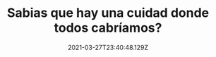 ---
title: Sabias que hay una cuidad donde todos cabríamos?
date: 2021-03-27T23:40:48.129Z
featuredimage: /assets/poblacion.jpg
categoria: Random
tags:
  - "#Poblacion"
  - "#Cuidad"
  - "#Personas"
short-description: Sabias que toda la población cabe aquí? y 9 cosas que no sabias
mk1: >+
  ### 1.

  #### Magia 

  ![coca ](/assets/coca.jpg "coca ")



  ¿Por qué será? <br/>

  Latas de refrescos dietéticos flotaran en el agua mientras que las normales se hundirán



  ### 2.

  #### Y entonces por que Verdes?

  ![Naranjas ](/assets/naranjas.jpg "Naranjas ")



  ¿Lo sabías? <br/>

  Las primeras naranjas no eran naranjas en realidad eran verdes
mk2: >+
  ### 3.

  #### Que Qrioso 

  ![q](/assets/q.png "q")

  ¿Se te ocurre alguno? <br/>
  Solo hay una letra que no aparece en ningún nombre de los EE.UU. y es la letra “Q”



  ### 4.

  #### Ya saben si les van a disparar pónganse un armadillo 

  ![armadillo](/assets/aramdillo.jpg "armadillo ")

  Pobre con los que lo intentaron <br/>
  Los caparazones de armadillos son a prueba de balas


mk3: >+
  ### 5.

  #### Yo digo fedocadil y luego esto 

  ![palabra ](/assets/pa.jpg "palabra ")

  ¿Te atreves a mencionarla? <br/>

  La palabra inglesa más larga tiene 189 mil 819 letras tomaría tres horas y media leerla en voz alta



  ### 6.

  #### Más huevos que muchos

  ![huevos ](/assets/huevis.jpg "huevos ")

  ¡Impresionante! <br/>
  Los pulpos pueden poner hasta cincuenta y seis mil huevos a la vez


mk4: >+
  ### 7.

  #### El modo sanin 

  ![cabras ](/assets/cabras.jpg "cabras")

  Alguna vez lograste apreciarlo? <br/>

  Las cabras tienen pupilas rectangulares en sus ojos



  ### 8.

  #### A este ritmo va haber mucha sobrepoblación 

  ![cama](/assets/aaaaa.jpg "cama")

  Que curioso <br/>

  Aproximadamente mueren dos personas cada segundo y nacen cuatro bebés


mk5: >+
  ### 9.

  #### Y los que se llenan con una mordida 

  ![comiendo ](/assets/comeindo.jpg "comiendo ")

  Con esa bocota,como no <br/>
  Las ballenas azules comen medio millón de calorías de un solo bocado



  ### 10.

  #### Como sardinas pero cabemos 

  ![angeles ](/assets/angeles.jpg "angeles ")

  Grande está la ciudad <br/>
  La población del mundo entero podría caber dentro de la ciudad de los ángeles
---